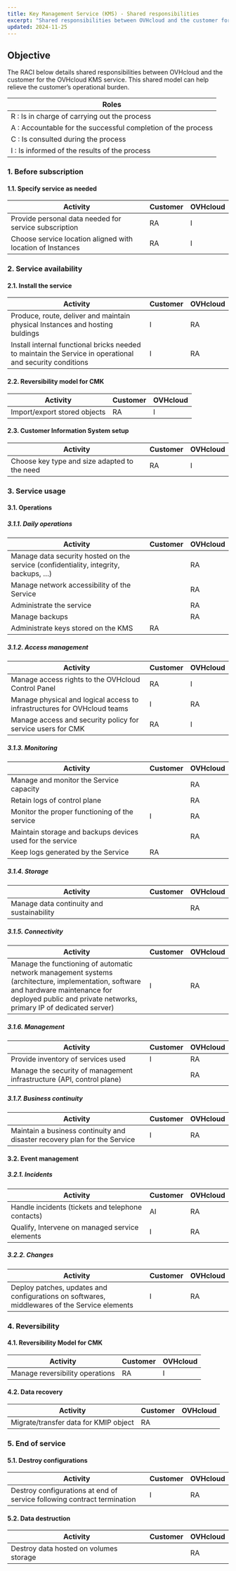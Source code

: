 ```yaml
---
title: Key Management Service (KMS) - Shared responsibilities
excerpt: "Shared responsibilities between OVHcloud and the customer for OVHcloud KMS"
updated: 2024-11-25
---
```


## Objective

The RACI below details shared responsibilities between OVHcloud and the customer for the OVHcloud KMS service. This shared model can help relieve the customer’s operational burden.

| Roles |
| --- |
|R : Is in charge of carrying out the process|
|A : Accountable for the successful completion of the process|
|C : Is consulted during the process|
|I : Is informed of the results of the process|

### 1. Before subscription

#### 1.1. Specify service as needed

| **Activity** | **Customer** | **OVHcloud** |
| --- | --- | --- |
| Provide personal data needed for service subscription | RA | I |
| Choose service location aligned with location of Instances | RA | I |

### 2. Service availability

#### 2.1. Install the service

| **Activity** | **Customer** | **OVHcloud** |
| --- | --- | --- |
| Produce, route, deliver and maintain physical Instances and hosting buldings | I | RA |
| Install internal functional bricks needed to maintain the Service in operational and security conditions | I | RA |

#### 2.2. Reversibility model for CMK

| **Activity** | **Customer** | **OVHcloud** |
| --- | --- | --- |
| Import/export stored objects | RA | I |

#### 2.3. Customer Information System setup

| **Activity** | **Customer** | **OVHcloud** |
| --- | --- | --- |
| Choose key type and size adapted to the need | RA | I |

### 3. Service usage

#### 3.1. Operations

##### **3.1.1. Daily operations**

| **Activity** | **Customer** | **OVHcloud** |
| --- | --- | --- |
| Manage data security hosted on the service (confidentiality, integrity, backups, …) | | RA |
| Manage network accessibility of the Service |  | RA  |
| Administrate the service |  | RA  |
| Manage backups |  | RA |
| Administrate keys stored on the KMS | RA |  |

##### **3.1.2. Access management**

| **Activity** | **Customer** | **OVHcloud** |
| --- | --- | --- |
| Manage access rights to the OVHcloud Control Panel | RA | I |
| Manage physical and logical access to infrastructures for OVHcloud teams | I | RA |
| Manage access and security policy for service users for CMK | RA | I |

##### **3.1.3. Monitoring**

| **Activity** | **Customer** | **OVHcloud** |
| --- | --- | --- |
| Manage and monitor the Service capacity |  | RA |
| Retain logs of control plane |  | RA |
| Monitor the proper functioning of the service | I | RA |
| Maintain storage and backups devices used for the service |  | RA |
| Keep logs generated by the Service | RA |  |

##### **3.1.4. Storage**

| **Activity** | **Customer** | **OVHcloud** |
| --- | --- | --- |
| Manage data continuity and sustainability |  | RA |

##### **3.1.5. Connectivity**

| **Activity** | **Customer** | **OVHcloud** |
| --- | --- | --- |
| Manage the functioning of automatic network management systems (architecture, implementation, software and hardware maintenance for deployed public and private networks, primary IP of dedicated server) | I | RA |

##### **3.1.6. Management**

| **Activity** | **Customer** | **OVHcloud** |
| --- | --- | --- |
| Provide inventory of services used | I | RA |
| Manage the security of management infrastructure (API, control plane) |   | RA |

##### **3.1.7. Business continuity**

| **Activity** | **Customer** | **OVHcloud** |
| --- | --- | --- |
| Maintain a business continuity and disaster recovery plan for the Service | I | RA |

#### 3.2. Event management

##### **3.2.1. Incidents**

| **Activity** | **Customer** | **OVHcloud** |
| --- | --- | --- |
| Handle incidents (tickets and telephone contacts) | AI | RA |
| Qualify, Intervene on managed service elements | I | RA |

##### **3.2.2. Changes**

| **Activity** | **Customer** | **OVHcloud** |
| --- | --- | --- |
| Deploy patches, updates and configurations on softwares, middlewares of the Service elements | I | RA |

### 4. Reversibility

#### 4.1. Reversibility Model for CMK

| **Activity** | **Customer** | **OVHcloud** |
| --- | --- | --- |
| Manage reversibility operations | RA | I |

#### 4.2. Data recovery

| **Activity** | **Customer** | **OVHcloud** |
| --- | --- | --- |
| Migrate/transfer data for KMIP object | RA |  |

### 5. End of service

#### 5.1. Destroy configurations

| **Activity** | **Customer** | **OVHcloud** |
| --- | --- | --- |
| Destroy configurations at end of service following contract termination | I | RA |

#### 5.2. Data destruction

| **Activity** | **Customer** | **OVHcloud** |
| --- | --- | --- |
| Destroy data hosted on volumes storage |  | RA |
